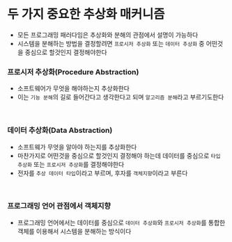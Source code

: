 # 두 가지 중요한 추상화 매커니즘

- 모든 프로그래밍 패러다임은 추상화와 분해의 관점에서 설명이 가능하다
- 시스템을 분해하는 방법을 결정할려면 `프로시저 추상화` 또는 `데이터 추상화` 중 어떤것을 중심으로 할것인지 결정해야한다

### 프로시저 추상화(Procedure Abstraction)

- 소프트웨어가 무엇을 해야하는지 추상화한다
- 이는 `기능 분해`의 길로 들어간다고 생각한다고 되며 `알고리즘 분해`라고 부르기도한다

<br>

### 데이터 추상화(Data Abstraction)

- 소프트웨가 무엇을 알아야 하는지를 추상화한다
- 마찬가지로 어떤것을 중심으로 할것인지 결정해야 하는데 데이터를 중심으로 `타입 추상화` 또는 `프로시저 추상화`를 결정해야한다
- 전자를 `추상 데이터 타입`이라고 부르며, 후자를 `객체지향`이라고 부른다

<br>

### 프로그래밍 언어 관점에서 객체지향

- 프로그래밍 언어에서는 데이터를 중심으로 `데이터 추상화`와 `프로시저 추상화`를 통합한 객체를 이용해서 시스템을 분해하는 방식이다
